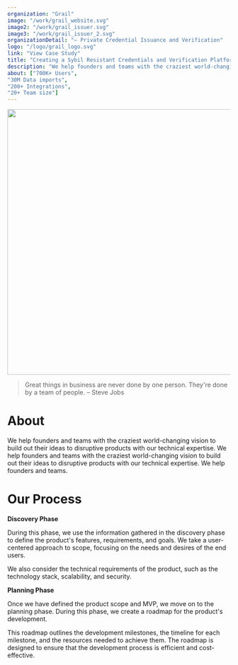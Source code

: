 ```yaml
---
organization: "Grail"
image: "/work/grail_website.svg"
image2: "/work/grail_issuer.svg"
image3: "/work/grail_issuer_2.svg"
organizationDetail: "— Private Credential Issuance and Verification"
logo: "/logo/grail_logo.svg"
link: "View Case Study"
title: "Creating a Sybil Resistant Credentials and Verification Platform "
description: "We help founders and teams with the craziest world-changing vision to build out their ideas to disruptive products with our technical expertise."
about: ["700K+ Users",
"30M Data imports",
"200+ Integrations",
"20+ Team size"]
---
```


<img src="/work/grail_website.svg" weight="800" height="600" alt="" />

> Great things in business are never done by one person. They're done by a team of people.
 – Steve Jobs

# About

<p>We help founders and teams with the craziest world-changing vision to build out their ideas to disruptive products with our technical expertise. We help founders and teams with the craziest world-changing vision to build out their ideas to disruptive products with our technical expertise. We help founders and teams.</p>

# Our Process

**Discovery Phase**

<p>During this phase, we use the information gathered in the discovery phase to define the product's features, requirements, and goals. We take a user-centered approach to scope, focusing on the needs and desires of the end users.</p>

<p>We also consider the technical requirements of the product, such as the technology stack, scalability, and security.</p>

**Planning Phase**

<p>Once we have defined the product scope and MVP, we move on to the planning phase. During this phase, we create a roadmap for the product's development.</p>

<p>This roadmap outlines the development milestones, the timeline for each milestone, and the resources needed to achieve them. The roadmap is designed to ensure that the development process is efficient and cost-effective.</p>

